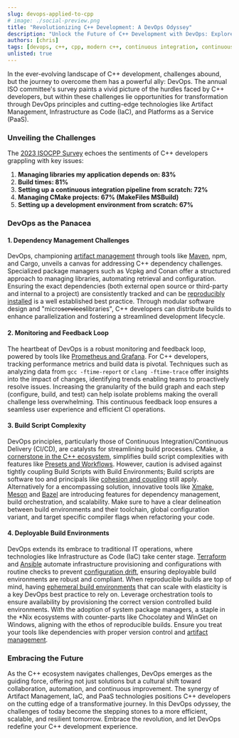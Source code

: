 ```yaml
---
slug: devops-applied-to-cpp
# image: ./social-preview.png
title: "Revolutionizing C++ Development: A DevOps Odyssey"
description: "Unlock the Future of C++ Development with DevOps: Explore how cutting-edge technologies like Artifact Management, Infrastructure as Code, and Platforms as a Service revolutionize the C++ ecosystem. Dive into solutions for managing dependencies, optimizing build times, and streamlining continuous integration pipelines. Join us on a DevOps odyssey where challenges transform into opportunities, propelling C++ developers towards efficiency, scalability, and resilience. Embrace the synergy of DevOps principles in our latest blog for a transformative journey in the world of C++ development."
authors: [chris]
tags: [devops, c++, cpp, modern c++, continuous integration, continuous delivery, cmake projects, modular software architecture, improving build times, artifact management, dependency management, reproducible builds, IaC, PaaS, orchestration]
unlisted: true
---
```


In the ever-evolving landscape of C++ development, challenges abound, but the journey to overcome them has a powerful ally: DevOps. The annual ISO committee's survey paints a vivid picture of the hurdles faced by C++ developers, but within these challenges lie opportunities for transformation through DevOps principles and cutting-edge technologies like Artifact Management, Infrastructure as Code (IaC), and Platforms as a Service (PaaS).

### Unveiling the Challenges

The [2023 ISOCPP Survey](https://isocpp.org/files/papers/CppDevSurvey-2023-summary.pdf) echoes the sentiments of C++ developers grappling with key issues:

1. **Managing libraries my application depends on: 83%**
2. **Build times: 81%**
3. **Setting up a continuous integration pipeline from scratch: 72%**
4. **Managing CMake projects: 67% (MakeFiles MSBuild)**
5. **Setting up a development environment from scratch: 67%**

<!-- truncate -->

### DevOps as the Panacea

#### 1. Dependency Management Challenges

   DevOps, championing [artifact management](https://stackoverflow.com/questions/15086176/whats-the-purpose-of-an-artifact-repository) through tools like [Maven](https://maven.apache.org/guides/introduction/introduction-to-dependency-mechanism.html), npm, and Cargo, unveils a canvas for addressing C++ dependency challenges. Specialized package managers such as Vcpkg and Conan offer a structured approach to managing libraries, automating retrieval and configuration. Ensuring the exact dependencies (both external open source or third-party and internal to a project) are consistently tracked and can be [reproducibly installed](https://github.com/ossf/package-manager-best-practices/blob/main/published/npm.md#reproducible-installation) is a well established best practice. Through modular software design and "micro~~services~~libraries", C++ developers can distribute builds to enhance parallelization and fostering a streamlined development lifecycle.

#### 2. Monitoring and Feedback Loop

   The heartbeat of DevOps is a robust monitoring and feedback loop, powered by tools like [Prometheus and Grafana](https://www.metricfire.com/blog/monitoring-cicd-pipelines-metricfire/). For C++ developers, tracking performance metrics and build data is pivotal. Techniques such as analyzing data from `gcc -ftime-report` or `clang -ftime-trace` offer insights into the impact of changes, identifying trends enabling teams to proactively resolve issues. Increasing the granularity of the build graph and each step (configure, build, and test) can help isolate problems making the overall challenge less overwhelming. This continuous feedback loop ensures a seamless user experience and efficient CI operations.

#### 3. Build Script Complexity

   DevOps principles, particularly those of Continuous Integration/Continuous Delivery (CI/CD), are catalysts for streamlining build processes. CMake, a [cornerstone in the C++ ecosystem](https://blog.jetbrains.com/clion/2023/01/cpp-ecosystem-in-2022/#what_s_up_with_cpp_tooling), simplifies build script complexities with features like [Presets and Workflows](https://cmake.org/cmake/help/latest/manual/cmake-presets.7.html). However, caution is advised against tightly coupling Build Scripts with Build Environments; Build scripts are software too and principals like [cohesion and coupling](https://stackoverflow.com/a/34634568) still apply. Alternatively for a encompassing solution, innovative tools like [Xmake](https://xmake.io/#/), [Meson](https://mesonbuild.com/) and [Bazel](https://bazel.build/) are introducing features for dependency management, build orchestration, and scalability. Make sure to have a clear delineation between build environments and their toolchain, global configuration variant, and target specific compiler flags when refactoring your code.

#### 4. Deployable Build Environments

   DevOps extends its embrace to traditional IT operations, where technologies like Infrastructure as Code (IaC) take center stage. [Terraform](https://www.terraform.io/) and [Ansible](https://www.ansible.com/) automate infrastructure provisioning and configurations with routine checks to prevent [configuration drift](https://www.opslevel.com/resources/understanding-and-managing-configuration-drift), ensuring deployable build environments are robust and compliant. When reproducible builds are top of mind, having [ephemeral build environments](https://ephemeralenvironments.io/) that can scale with elasticity is a key DevOps best practice to rely on. Leverage orchestration tools to ensure availability by provisioning the correct version controlled build environments. With the adoption of system package managers, a staple in the *Nix ecosystems with counter-parts like Chocolatey and WinGet on Windows, aligning with the ethos of reproducible builds. Ensure you treat your tools like dependencies with proper version control and [artifact management](https://www.unix-ag.uni-kl.de/~bloch/acng/).

### Embracing the Future

As the C++ ecosystem navigates challenges, DevOps emerges as the guiding force, offering not just solutions but a cultural shift toward collaboration, automation, and continuous improvement. The synergy of Artifact Management, IaC, and PaaS technologies positions C++ developers on the cutting edge of a transformative journey. In this DevOps odyssey, the challenges of today become the stepping stones to a more efficient, scalable, and resilient tomorrow. Embrace the revolution, and let DevOps redefine your C++ development experience.
